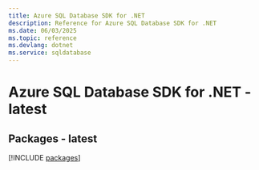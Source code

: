 ```yaml
---
title: Azure SQL Database SDK for .NET
description: Reference for Azure SQL Database SDK for .NET
ms.date: 06/03/2025
ms.topic: reference
ms.devlang: dotnet
ms.service: sqldatabase
---
```

# Azure SQL Database SDK for .NET - latest
## Packages - latest
[!INCLUDE [packages](sql-database-index.md)]
